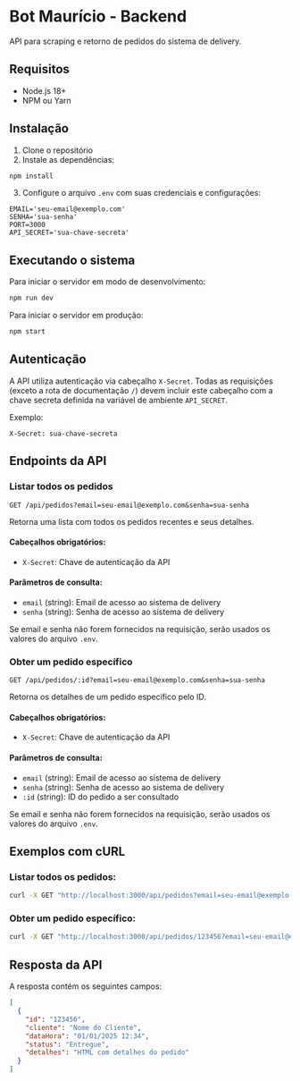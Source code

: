 # Bot Maurício - Backend

API para scraping e retorno de pedidos do sistema de delivery.

## Requisitos

- Node.js 18+
- NPM ou Yarn

## Instalação

1. Clone o repositório
2. Instale as dependências:

```bash
npm install
```

3. Configure o arquivo `.env` com suas credenciais e configurações:

```
EMAIL='seu-email@exemplo.com'
SENHA='sua-senha'
PORT=3000
API_SECRET='sua-chave-secreta'
```

## Executando o sistema

Para iniciar o servidor em modo de desenvolvimento:

```bash
npm run dev
```

Para iniciar o servidor em produção:

```bash
npm start
```

## Autenticação

A API utiliza autenticação via cabeçalho `X-Secret`. Todas as requisições (exceto a rota de documentação `/`) devem incluir este cabeçalho com a chave secreta definida na variável de ambiente `API_SECRET`.

Exemplo:

```
X-Secret: sua-chave-secreta
```

## Endpoints da API

### Listar todos os pedidos

```
GET /api/pedidos?email=seu-email@exemplo.com&senha=sua-senha
```

Retorna uma lista com todos os pedidos recentes e seus detalhes.

#### Cabeçalhos obrigatórios:

- `X-Secret`: Chave de autenticação da API

#### Parâmetros de consulta:

- `email` (string): Email de acesso ao sistema de delivery
- `senha` (string): Senha de acesso ao sistema de delivery

Se email e senha não forem fornecidos na requisição, serão usados os valores do arquivo `.env`.

### Obter um pedido específico

```
GET /api/pedidos/:id?email=seu-email@exemplo.com&senha=sua-senha
```

Retorna os detalhes de um pedido específico pelo ID.

#### Cabeçalhos obrigatórios:

- `X-Secret`: Chave de autenticação da API

#### Parâmetros de consulta:

- `email` (string): Email de acesso ao sistema de delivery
- `senha` (string): Senha de acesso ao sistema de delivery
- `:id` (string): ID do pedido a ser consultado

Se email e senha não forem fornecidos na requisição, serão usados os valores do arquivo `.env`.

## Exemplos com cURL

### Listar todos os pedidos:

```bash
curl -X GET "http://localhost:3000/api/pedidos?email=seu-email@exemplo.com&senha=sua-senha" -H "X-Secret: sua-chave-secreta"
```

### Obter um pedido específico:

```bash
curl -X GET "http://localhost:3000/api/pedidos/123456?email=seu-email@exemplo.com&senha=sua-senha" -H "X-Secret: sua-chave-secreta"
```

## Resposta da API

A resposta contém os seguintes campos:

```json
[
  {
    "id": "123456",
    "cliente": "Nome do Cliente",
    "dataHora": "01/01/2025 12:34",
    "status": "Entregue",
    "detalhes": "HTML com detalhes do pedido"
  }
]
```
